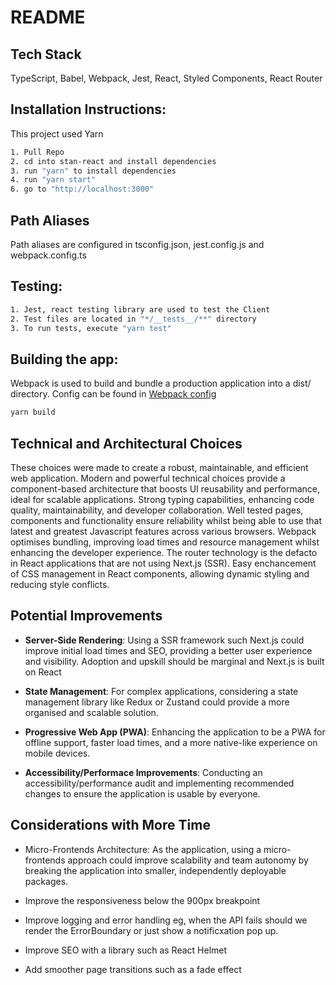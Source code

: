 # README

## Tech Stack

TypeScript,
Babel,
Webpack,
Jest,
React,
Styled Components,
React Router

## Installation Instructions:

This project used Yarn

```bash
1. Pull Repo
2. cd into stan-react and install dependencies
3. run "yarn" to install dependencies
4. run "yarn start"
6. go to "http://localhost:3000"
```

## Path Aliases

Path aliases are configured in tsconfig.json, jest.config.js and webpack.config.ts

## Testing:

```bash
1. Jest, react testing library are used to test the Client
2. Test files are located in "*/__tests__/**" directory
3. To run tests, execute "yarn test"
```

## Building the app:
Webpack is used to build and bundle a production application into a dist/ directory. Config can be found in [Webpack config](./webpack.config.ts)

```bash
yarn build
```

## Technical and Architectural Choices

These choices were made to create a robust, maintainable, and efficient web application. Modern and powerful technical choices provide a component-based architecture that boosts UI reusability and performance, ideal for scalable applications. Strong typing capabilities, enhancing code quality, maintainability, and developer collaboration. Well tested pages, components and functionality ensure reliability whilst being able to use that latest and greatest Javascript features across various browsers. Webpack optimises bundling, improving load times and resource management whilst enhancing the developer experience. The router technology is the defacto in React applications that are not using Next.js (SSR). Easy enchancement of CSS management in React components, allowing dynamic styling and reducing style conflicts.


## Potential Improvements
- **Server-Side Rendering**: Using a SSR framework such Next.js could improve initial load times and SEO, providing a better user experience and visibility. Adoption and upskill should be marginal and Next.js is built on React

- **State Management**: For complex applications, considering a state management library like Redux or Zustand could provide a more organised and scalable solution.

- **Progressive Web App (PWA)**: Enhancing the application to be a PWA for offline support, faster load times, and a more native-like experience on mobile devices.

- **Accessibility/Performace Improvements**: Conducting an accessibility/performance audit and implementing recommended changes to ensure the application is usable by everyone.

## Considerations with More Time

- Micro-Frontends Architecture: As the application, using a micro-frontends approach could improve scalability and team autonomy by breaking the application into smaller, independently deployable packages.

- Improve the responsiveness below the 900px breakpoint

- Improve logging and error handling eg, when the API fails should we render the ErrorBoundary or just show a notificxation pop up.

- Improve SEO with a library such as React Helmet

- Add smoother page transitions such as a fade effect